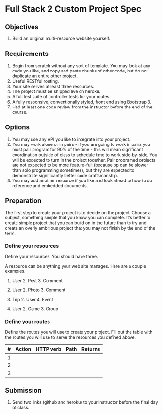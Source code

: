 # Full Stack 2 Custom Project Spec

## Objectives

1. Build an original multi-resource website yourself.

## Requirements

1. Begin from scratch without any sort of template. You may look at any code you like, 
and copy and paste chunks of other code, but do not duplicate an entire other project.
1. Useful RESTful routing.
1. Your site serves at least three resources. 
1. The project must be shipped live on heroku.
1. A full test suite of controller tests for your routes.
1. A fully responsive, conventionally styled, front end using Bootstrap 3.
1. Had at least one code review from the instructor before the end of the course.

## Options

1. You may use any API you like to integrate into your project.
1. You may work alone or in pairs - if you are going to work in pairs you must 
pair program for 90% of the time - this will mean significant coordination outside 
of class to schedule time to work side-by-side. You will be expected to turn in 
the project together. Pair programed projects are not expected to be more 
feature-full (because pp can be slower than solo programming sometimes), but they 
are expected to demonstrate significantly better code craftsmanship.
1. You may add another resource if you like and look ahead to how to do reference 
and embedded documents.

## Preparation 

The first step to create your project is to decide on the project. Choose a
subject, something simple that you know you can complete. It's better to 
create simple project that you can build on in the future than to try and 
create an overly ambitious project that you may not finish by the end of the 
term. 

### Define your resources

Define your resources. You should have three. 

A resource can be anything your web site manages. Here are a couple examples. 


1. User 2. Post 3. Comment


1. User 2. Photo 3. Comment


1. Trip 2. User 4. Event


1. User 2. Game 3. Group

### Define your routes 

Define the routes you will use to create your project. Fill out the table 
with the routes you will use to serve the resources you defined above. 

| # |Action|HTTP verb|Path|Returns|
|---|------|---------|----|-------|
| 1 |      |         |    |       |
| 2 |      |         |    |       |
| 3 |      |         |    |       |

## Submission

1. Send two links (github and heroku) to your instructor before the final day of class. 

